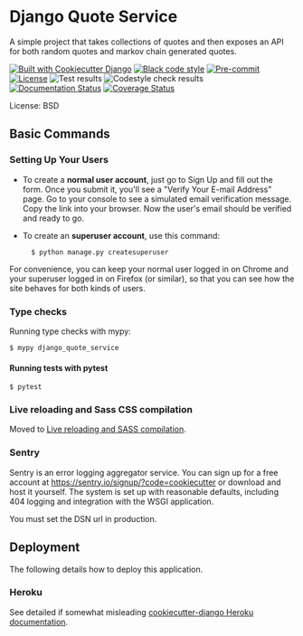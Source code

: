 # Django Quote Service

A simple project that takes collections of quotes and then exposes an API for both random quotes and markov chain generated quotes.

[![Built with Cookiecutter Django](https://img.shields.io/badge/built%20with-Cookiecutter%20Django-ff69b4.svg?logo=cookiecutter)](https://github.com/cookiecutter/cookiecutter-django/)
[![Black code style](https://img.shields.io/badge/code%20style-black-000000.svg)](https://github.com/ambv/black)
[![Pre-commit](https://img.shields.io/badge/pre--commit-enabled-brightgreen?logo=pre-commit&logoColor=white)](https://github.com/andrlik/django_quote_service/blob/main/.pre-commit-config.yaml)
[![License](https://img.shields.io/github/license/andrlik/django_quote_service)](https://github.com/andrlik/django_quote_service/blob/main/LICENSE)
![Test results](https://github.com/andrlik/django_quote_service/actions/workflows/ci.yml/badge.svg)
![Codestyle check results](https://github.com/andrlik/django_quote_service/actions/workflows/codestyle.yml/badge.svg)
[![Documentation Status](https://readthedocs.org/projects/django-quote-service/badge/?version=latest)](https://django-quote-service.readthedocs.io/en/latest/?badge=latest)
[![Coverage Status](https://coveralls.io/repos/github/andrlik/django_quote_service/badge.svg?branch=main)](https://coveralls.io/github/andrlik/django_quote_service?branch=main)

License: BSD

## Basic Commands

### Setting Up Your Users

- To create a **normal user account**, just go to Sign Up and fill out the form. Once you submit it, you'll see a "Verify Your E-mail Address" page. Go to your console to see a simulated email verification message. Copy the link into your browser. Now the user's email should be verified and ready to go.

- To create an **superuser account**, use this command:

        $ python manage.py createsuperuser

For convenience, you can keep your normal user logged in on Chrome and your superuser logged in on Firefox (or similar), so that you can see how the site behaves for both kinds of users.

### Type checks

Running type checks with mypy:

    $ mypy django_quote_service

#### Running tests with pytest

    $ pytest

### Live reloading and Sass CSS compilation

Moved to [Live reloading and SASS compilation](http://cookiecutter-django.readthedocs.io/en/latest/live-reloading-and-sass-compilation.html).

### Sentry

Sentry is an error logging aggregator service. You can sign up for a free account at <https://sentry.io/signup/?code=cookiecutter> or download and host it yourself.
The system is set up with reasonable defaults, including 404 logging and integration with the WSGI application.

You must set the DSN url in production.

## Deployment

The following details how to deploy this application.

### Heroku

See detailed if somewhat misleading [cookiecutter-django Heroku documentation](http://cookiecutter-django.readthedocs.io/en/latest/deployment-on-heroku.html).
